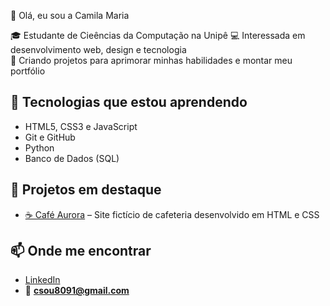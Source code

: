  👋 Olá, eu sou a Camila Maria

🎓 Estudante de Cieências da Computação na Unipê 
💻 Interessada em desenvolvimento web, design e tecnologia  
🚀 Criando projetos para aprimorar minhas habilidades e montar meu portfólio  

## 🔧 Tecnologias que estou aprendendo
- HTML5, CSS3 e JavaScript  
- Git e GitHub  
- Python  
- Banco de Dados (SQL)  


## 📌 Projetos em destaque
- [☕ Café Aurora](https://github.com/Camilamaria18/cafe-aurora) – Site fictício de cafeteria desenvolvido em HTML e CSS  


## 📫 Onde me encontrar
- [LinkedIn](https//www.linkedin.com/in/camila-maria-515584379)  
- 📧 **csou8091@gmail.com**
